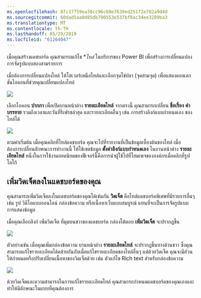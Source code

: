 ```yaml
---
ms.openlocfilehash: 8fc17759ea38cc96c69e7639ed25172e782a9d4d
ms.sourcegitcommit: 60dad5aa0d85db790553e537bf8ac34ee3289ba3
ms.translationtype: MT
ms.contentlocale: th-TH
ms.lasthandoff: 05/29/2019
ms.locfileid: "61264047"
---
```

เมื่อคุณสร้างแดชบอร์ด คุณสามารถแก้ไข **ไทล์* ในบริการของ Power BI เพื่อสร้างการเปลี่ยนแปลงการจัดรูปแบบสองสามรายการ

เมื่อต้องการเปลี่ยนแปลงไทล์ ให้โฮเวอร์เหนือไทล์และเลือกจุดไข่ปลา (จุดสามจุด) เพื่อแสดงคอลเลกชันไอคอนที่ช่วยคุณเปลี่ยนแปลงไทล์

![](media/4-4d-change-tile-details/4-4d_1.png)

เลือกไอคอน **ปากกา** เพื่อเปิดบานหน้าต่าง **รายละเอียดไทล์** จากตรงนี้ คุณสามารถเปลี่ยน **ชื่อเรื่อง** **คำบรรยาย** รวมถึงเวลาและวันที่รีเฟรชล่าสุด และรายละเอียดอื่นๆ เช่น การสร้างลิงก์แบบกำหนดเอง ของไทล์ได้

![](media/4-4d-change-tile-details/4-4d_2.png)

ตามค่าเริ่มต้น เมื่อคุณคลิกที่ไทล์แดชบอร์ด คุณจะไปที่รายงานที่เป็นข้อมูลเบื้องต้นของไทล์ เมื่อต้องการเปลี่ยนลักษณะการทำงานนี้ ให้ใช้เขตข้อมูล **ตั้งค่าลิงก์แบบกำหนดเอง** ในบานหน้าต่าง **รายละเอียดไทล์** หนึ่งในการใช้งานยอดนิยมของฟีเจอร์นี้คือการนำผู้ใช้ไปที่โฮมเพจขององค์กรเมื่อคลิกที่รูปโลโก้

## <a name="add-widgets-to-your-dashboard"></a>เพิ่มวิดเจ็ตลงในแดชบอร์ดของคุณ
คุณสามารถเพิ่มวิดเจ็ตลงในแดชบอร์ดของคุณได้เช่นกัน **วิดเจ็ต** คือไทล์แดชบอร์ดพิเศษที่มีรายการอื่นๆ เช่น รูป วิดีโอแบบออนไลน์ กล่องข้อความ หรือเนื้อหาเว็บแบบสมบูรณ์ แทนที่จะเป็นการจัดรูปแบบการแสดงข้อมูล

เมื่อคุณเลือกลิงก์ เพิ่มวิดเจ็ต ที่มุมบนขวาของแดชบอร์ด กล่องโต้ตอบ **เพิ่มวิดเจ็ต** จะปรากฏขึ้น

![](media/4-4d-change-tile-details/4-4d_3.png)

ตัวอย่างเช่น เมื่อคุณเพิ่มกล่องข้อความ บานหน้าต่าง **รายละเอียดไทล์** จะปรากฏขึ้นทางด้านขวา ซึ่งคุณสามารถแก้ไขรายละเอียดได้คล้ายกันกับเมื่อแก้ไขรายละเอียดของไทล์อื่นๆ แต่ด้วยวิดเจ็ต คุณจะมีส่วนให้กำหนดหรือปรับเปลี่ยนเนื้อหาของวิดเจ็ตด้วย เช่น ตัวแก้ไข Rich text สำหรับกล่องข้อความ

![](media/4-4d-change-tile-details/4-4d_4.png)

ด้วยวิดเจ็ตและความสามารถในการแก้ไขรายละเอียดไทล์ คุณสามารถกำหนดแดชบอร์ดของคุณเองและทำให้มีลักษณะในแบบที่คุณต้องการ

